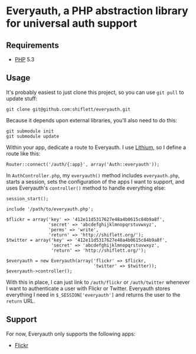 Everyauth, a PHP abstraction library for universal auth support
===============================================================

Requirements
------------

- [PHP](http://php.net/) 5.3

Usage
-----

It's probably easiest to just clone this project, so you can use `git pull` to
update stuff:

    git clone git@github.com:shiflett/everyauth.git

Because it depends upon external libraries, you'll also need to do this:

    git submodule init
    git submodule update

Within your app, dedicate a route to Everyauth. I use
[Lithium](http://lithify.me/), so I define a route like this:

    Router::connect('/auth/{:app}', array('Auth::everyauth'));

In `AuthController.php`, my `everyauth()` method includes `everyauth.php`,
starts a session, sets the configuration of the apps I want to support, and uses
Everyauth's `controller()` method to handle everything else:

    session_start();

    include '/path/to/everyauth.php';

    $flickr = array('key' => '412e11d5317627e48a4b0615c84b9a8f',
                    'secret' => 'abcdefghijklmnopqrstuvwxyz',
                    'perms' => 'write',
                    'return' => 'http://shiflett.org/');
    $twitter = array('key' => '412e11d5317627e48a4b0615c84b9a8f',
                     'secret' => 'abcdefghijklmnopqrstuvwxyz',
                     'return' => 'http://shiflett.org/');

    $everyauth = new Everyauth(array('flickr' => $flickr,
                                     'twitter' => $twitter));
    $everyauth->controller();

With this in place, I can just link to `/auth/flickr` or `/auth/twitter`
whenever I want to authenticate a user with Flickr or Twitter. Everyauth stores
everything I need in `$_SESSION['everyauth']` and returns the user to the
`return` URL.

Support
-------

For now, Everyauth only supports the following apps:

- [Flickr](http://flickr.com/)